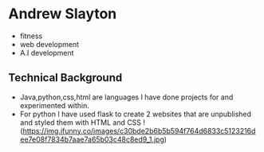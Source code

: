 # Andrew Slayton
- fitness
- web development
- A.I development
## Technical Background
* Java,python,css,html are languages I have done projects for and experimented within.
* For python I have used flask to create 2 websites that are unpublished and styled them with HTML and CSS
!(https://img.ifunny.co/images/c30bde2b6b5b594f764d6833c5123216dee7e08f7834b7aae7a65b03c48c8ed9_1.jpg)
